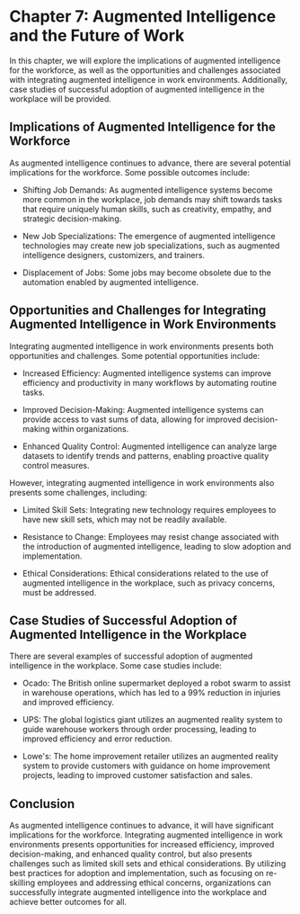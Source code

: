 Chapter 7: Augmented Intelligence and the Future of Work
========================================================

In this chapter, we will explore the implications of augmented intelligence for the workforce, as well as the opportunities and challenges associated with integrating augmented intelligence in work environments. Additionally, case studies of successful adoption of augmented intelligence in the workplace will be provided.

Implications of Augmented Intelligence for the Workforce
--------------------------------------------------------

As augmented intelligence continues to advance, there are several potential implications for the workforce. Some possible outcomes include:

* Shifting Job Demands: As augmented intelligence systems become more common in the workplace, job demands may shift towards tasks that require uniquely human skills, such as creativity, empathy, and strategic decision-making.

* New Job Specializations: The emergence of augmented intelligence technologies may create new job specializations, such as augmented intelligence designers, customizers, and trainers.

* Displacement of Jobs: Some jobs may become obsolete due to the automation enabled by augmented intelligence.

Opportunities and Challenges for Integrating Augmented Intelligence in Work Environments
----------------------------------------------------------------------------------------

Integrating augmented intelligence in work environments presents both opportunities and challenges. Some potential opportunities include:

* Increased Efficiency: Augmented intelligence systems can improve efficiency and productivity in many workflows by automating routine tasks.

* Improved Decision-Making: Augmented intelligence systems can provide access to vast sums of data, allowing for improved decision-making within organizations.

* Enhanced Quality Control: Augmented intelligence can analyze large datasets to identify trends and patterns, enabling proactive quality control measures.

However, integrating augmented intelligence in work environments also presents some challenges, including:

* Limited Skill Sets: Integrating new technology requires employees to have new skill sets, which may not be readily available.

* Resistance to Change: Employees may resist change associated with the introduction of augmented intelligence, leading to slow adoption and implementation.

* Ethical Considerations: Ethical considerations related to the use of augmented intelligence in the workplace, such as privacy concerns, must be addressed.

Case Studies of Successful Adoption of Augmented Intelligence in the Workplace
------------------------------------------------------------------------------

There are several examples of successful adoption of augmented intelligence in the workplace. Some case studies include:

* Ocado: The British online supermarket deployed a robot swarm to assist in warehouse operations, which has led to a 99% reduction in injuries and improved efficiency.

* UPS: The global logistics giant utilizes an augmented reality system to guide warehouse workers through order processing, leading to improved efficiency and error reduction.

* Lowe's: The home improvement retailer utilizes an augmented reality system to provide customers with guidance on home improvement projects, leading to improved customer satisfaction and sales.

Conclusion
----------

As augmented intelligence continues to advance, it will have significant implications for the workforce. Integrating augmented intelligence in work environments presents opportunities for increased efficiency, improved decision-making, and enhanced quality control, but also presents challenges such as limited skill sets and ethical considerations. By utilizing best practices for adoption and implementation, such as focusing on re-skilling employees and addressing ethical concerns, organizations can successfully integrate augmented intelligence into the workplace and achieve better outcomes for all.
